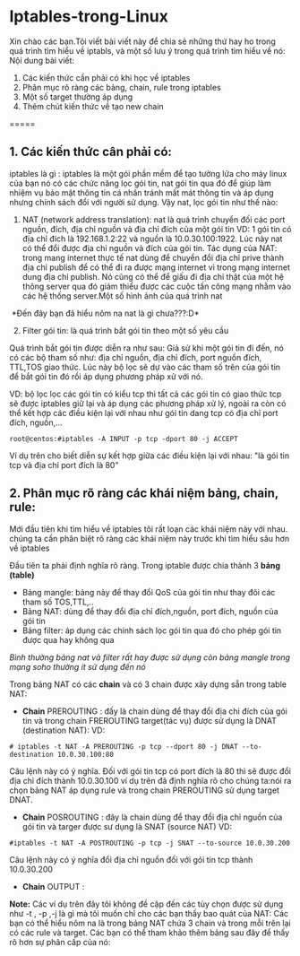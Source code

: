 Iptables-trong-Linux
====================
Xin chào các bạn.Tôi viết bài viết này để chia sẻ những thứ hay ho trong quá trình tìm hiểu về iptabls, và một số lưu ý trong quá trình tìm hiểu về nó:
Nội dung bài viết:

1. Các kiến thức cần phải có khi học về iptables
2. Phân mục rõ ràng các bảng, chain, rule trong iptables
3. Một số target thường áp dụng
4. Thêm chút kiến thức về tạo new chain

=====

## 1. Các kiến thức cân phải có:

iptables là gì : iptables là một gói phần mềm để tạo tường lửa cho máy linux của bạn nó có các chức năng lọc gói tin, nat gói tin qua đó để giúp làm nhiệm vụ bảo mật thông tin cá nhân tránh mất mát thông tin và áp dụng nhưng chính sách đổi với người sử dụng. Vậy nat, lọc gói tin như thế nào:

1. NAT (network address translation): nat là quá trình chuyển đối các port nguồn, đích, địa chỉ nguồn và địa chỉ đích của một gói tin
VD: 1 gói tin có địa chỉ đích là 192.168.1.2:22 và nguồn là 10.0.30.100:1922. Lúc này nat có thể đổi được địa chỉ nguồn và đích của gói tin.
Tác dụng của NAT: trong mang internet thực tế nat dùng để chuyển đổi địa chỉ prive thành địa chỉ publish để có thể đi ra được mạng internet vì trong mạng internet dung địa chỉ publish. Nó cũng có thể để giấu đi địa chỉ thật của một hệ thông server qua đó giảm thiểu được các cuộc tấn công mạng nhằm vào các hệ thống server.Một số hình ảnh của quá trình nat
<img class="image__pic js-image-pic" src="http://i.imgur.com/icxlmIY.png" alt="" id="screenshot-image">
*Đến đây bạn đã hiểu nôm na nat là gì chưa???:D*

2. Filter gói tin: là quá trình bắt gói tin theo một số yêu cầu

Quá trình bắt gói tin được diễn ra như sau: Giả sử khi một gói tin đi đến, nó có các bộ tham số như: địa chỉ nguồn, địa chỉ đích, port nguồn đích, TTL,TOS giao thức. Lúc này bộ lọc sẽ dự vào các tham số trên của gói tin để bắt gói tin đó rồi áp dụng phương pháp xử với nó.

VD: bộ lọc lọc các gói tin có kiểu tcp thì tất cả các gói tin có giao thức tcp sẽ được iptables giữ lại và áp dụng các phương pháp xử lý, ngoài ra còn có thể kết hợp các điều kiện lại với nhau như gói tin dang tcp có địa chỉ port đích, nguồn,...
```
root@centos:#iptables -A INPUT -p tcp -dport 80 -j ACCEPT
```
Ví dụ trên cho biết diễn sự kết hợp giữa các điều kiện lại với nhau: "là gói tin tcp và địa chỉ port đích là 80"

## 2. Phân mục rõ ràng các khái niệm bảng, chain, rule:

Mới đầu tiên khi tìm hiểu về iptables tôi rất loạn các khái niệm này với nhau. chúng ta cần phân biệt rõ ràng các khái niệm này trước khi tìm hiểu sâu hơn về iptables

Đầu tiên ta phải định nghĩa rõ ràng. Trong iptable được chia thành 3 **bảng (table)**
* Bảng mangle: bảng này để thay đổi QoS của gói tin như thay đôi các tham số TOS,TTL,..
* Bảng NAT: dùng để thay đổi địa chỉ đích,nguồn, port đích, nguồn của gói tin
* Bảng filter: áp dụng các chính sách lọc gói tin qua đó cho phép gói tin được qua hay không qua

*Bình thường bảng nat và filter rất hay được sử dụng còn bảng mangle trong mạng soho thường ít sử dụng đến nó*

Trong bảng NAT có các **chain** và có 3 chain được xây dựng sẵn trong table NAT:
- **Chain** PREROUTING : đấy là chain dùng để thay đổi địa chỉ đích của gói tin và trong chain FREROUTING target(tác vụ) được sử dụng là DNAT (destination NAT):
VD:
```
# iptables -t NAT -A PREROUTING -p tcp --dport 80 -j DNAT --to-destination 10.0.30.100:80
```
Câu lệnh này có ý nghĩa. Đối với gói tin tcp có port đích là 80 thì sẽ được đổi địa chỉ đích thành 10.0.30.100
ví dụ trên đã định nghĩa rõ cho chúng ta:nói ra chọn bảng NAT áp dụng rule và trong chain PREROUTING sử dụng target DNAT.

- **Chain** POSROUTING : đây là chain dùng để thay đổi địa chỉ nguồn của gói tin và targer được sư dụng là SNAT (source NAT) 
VD:
```
#iptables -t NAT -A POSTROUTING -p tcp -j SNAT --to-source 10.0.30.200
```
Câu lệnh này có ý nghĩa đổi địa chỉ nguồn đối với gói tin tcp thành 10.0.30.200

- **Chain** OUTPUT :

**Note:** Các ví dụ trên đây tôi không đề cập đến các tùy chọn được sử dụng như -t , -p ,-j là gì mà tôi muốn chỉ cho các bạn thấy bao quát của NAT: Các bạn có thể hiểu nôm na là trong bảng NAT chứa 3 chain và trong mỗi trên lại có các rule và target. Các bạn có thể tham khảo thêm bảng sau đây để thấy rõ hơn sự phân cấp của nó:

<img class="image__pic js-image-pic" src="http://i.imgur.com/tLbwXZg.png" alt="" id="screenshot-image">




